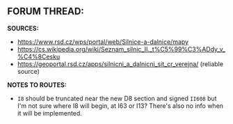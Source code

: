 ﻿**FORUM THREAD:**
-


**SOURCES:**
- https://www.rsd.cz/wps/portal/web/Silnice-a-dalnice/mapy
- https://cs.wikipedia.org/wiki/Seznam_silnic_II._t%C5%99%C3%ADdy_v_%C4%8Cesku
- https://geoportal.rsd.cz/apps/silnicni_a_dalnicni_sit_cr_verejna/ (reliable source)


**NOTES TO ROUTES:**
- `I8` should be truncated near the new D8 section and signed `II608` but I'm not sure where I8 will begin, at I63 or I13? There's also no info when it will be implemented.
